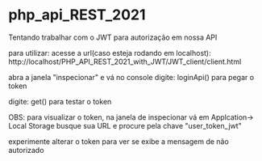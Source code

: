 # php_api_REST_2021
Tentando trabalhar com o JWT para autorização em nossa API

para utilizar:
acesse a url(caso esteja rodando em localhost): http://localhost/PHP_API_REST_2021_with_JWT/JWT_client/client.html

abra a janela "inspecionar" e vá no console
digite: loginApi()
para pegar o token

digite: get()
para testar o token

OBS: para visualizar o token, na janela de inspecionar vá em Applcation-> Local Storage
busque sua URL e procure pela  chave "user_token_jwt"

experimente alterar o token para ver se exibe a mensagem de não autorizado

